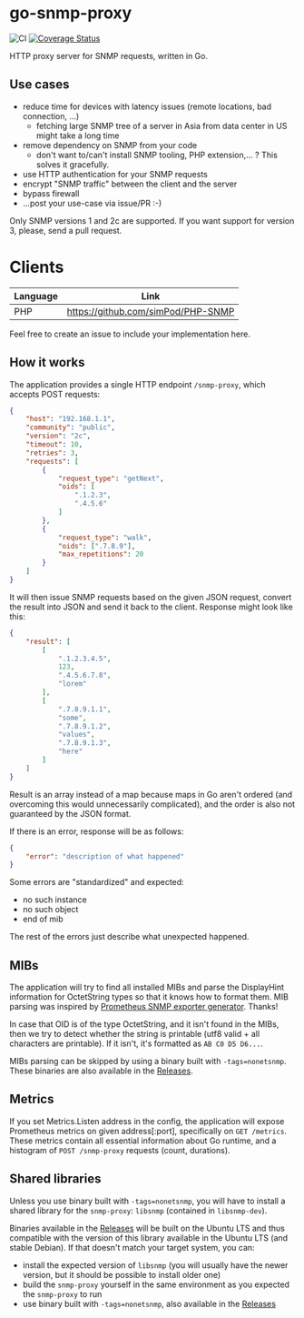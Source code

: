 go-snmp-proxy
=============

![CI](https://github.com/grongor/go-snmp-proxy/workflows/CI/badge.svg)
[![Coverage Status](https://coveralls.io/repos/github/grongor/go-snmp-proxy/badge.svg)](https://coveralls.io/github/grongor/go-snmp-proxy)

HTTP proxy server for SNMP requests, written in Go.

Use cases
---------

- reduce time for devices with latency issues (remote locations, bad connection, ...)
  - fetching large SNMP tree of a server in Asia from data center in US might take a long time
- remove dependency on SNMP from your code
  - don't want to/can't install SNMP tooling, PHP extension,... ? This solves it gracefully.
- use HTTP authentication for your SNMP requests
- encrypt "SNMP traffic" between the client and the server
- bypass firewall
- ...post your use-case via issue/PR :-)

Only SNMP versions 1 and 2c are supported. If you want support for version 3, please, send a pull request.

Clients
=======

| Language | Link                               |
|----------|------------------------------------|
| PHP      | https://github.com/simPod/PHP-SNMP |

Feel free to create an issue to include your implementation here.

How it works
------------

The application provides a single HTTP endpoint `/snmp-proxy`, which accepts POST requests:
```json
{
    "host": "192.168.1.1",
    "community": "public",
    "version": "2c",
    "timeout": 10,
    "retries": 3,
    "requests": [
        {
            "request_type": "getNext",
            "oids": [
                ".1.2.3",
                ".4.5.6"
            ]
        },
        {
            "request_type": "walk",
            "oids": [".7.8.9"],
            "max_repetitions": 20
        }
    ]
}
```

It will then issue SNMP requests based on the given JSON request, convert the result into JSON and send it back
to the client. Response might look like this:
```json
{
    "result": [
        [
            ".1.2.3.4.5",
            123,
            ".4.5.6.7.8",
            "lorem"
        ],
        [
            ".7.8.9.1.1",
            "some",
            ".7.8.9.1.2",
            "values",
            ".7.8.9.1.3",
            "here"
        ]
    ]
}
```

Result is an array instead of a map because maps in Go aren't ordered (and overcoming this would unnecessarily
complicated), and the order is also not guaranteed by the JSON format.

If there is an error, response will be as follows:
```json
{
    "error": "description of what happened"
}
```

Some errors are "standardized" and expected:
 - no such instance
 - no such object
 - end of mib

The rest of the errors just describe what unexpected happened.

MIBs
----

The application will try to find all installed MIBs and parse the DisplayHint information for OctetString types
so that it knows how to format them. MIB parsing was inspired by
[Prometheus SNMP exporter generator](https://github.com/prometheus/snmp_exporter/tree/master/generator). Thanks!

In case that OID is of the type OctetString, and it isn't found in the MIBs, then we try to detect whether the string
is printable (utf8 valid + all characters are printable). If it isn't, it's formatted as `AB C0 D5 D6...`.

MIBs parsing can be skipped by using a binary built with `-tags=nonetsnmp`.
These binaries are also available in the [Releases](https://github.com/grongor/go-snmp-proxy/releases).

Metrics
-------

If you set Metrics.Listen address in the config, the application will expose Prometheus metrics on given address[:port],
specifically on `GET /metrics`. These metrics contain all essential information about Go runtime, and a histogram
of `POST /snmp-proxy` requests (count, durations).

Shared libraries
----------------

Unless you use binary built with `-tags=nonetsnmp`, you will have to install a shared library for the `snmp-proxy`:
`libsnmp` (contained in `libsnmp-dev`).

Binaries available in the [Releases](https://github.com/grongor/go-snmp-proxy/releases) will be built on the Ubuntu LTS
and thus compatible with the version of this library available in the Ubuntu LTS (and stable Debian).
If that doesn't match your target system, you can:
 - install the expected version of `libsnmp` (you will usually have the newer version, but it should be possible
   to install older one)
 - build the `snmp-proxy` yourself in the same environment as you expected the `snmp-proxy` to run
 - use binary built with `-tags=nonetsnmp`, also available in the
   [Releases](https://github.com/grongor/go-snmp-proxy/releases)

